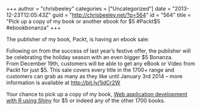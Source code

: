 +++
author = "chrisbeeley"
categories = ["Uncategorized"]
date = "2013-12-23T12:05:43Z"
guid = "http://chrisbeeley.net/?p=564"
id = "564"
title = "Pick up a copy of my book or another ebook for $5 #Packt$5 #ebookbonanza"
+++

The publisher of my book, Packt, is having an ebook sale:

Following on from the success of last year’s festive offer, the publisher will be celebrating the holiday season with an even bigger $5 Bonanza.  
From December 19th, customers will be able to get any eBook or Video from Packt for just $5. This sale covers every title in the 1700+ range and customers can grab as many as they like until January 3rd 2014 – more information is available at <http://bit.ly/1jdCr2W>

Your chance to pick up a copy of my book, [Web application development with R using Shiny](http://www.packtpub.com/web-application-development-with-r-using-shiny/book) for $5 or indeed any of the other 1700 books.